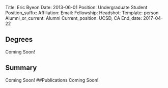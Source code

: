 Title: Eric Byeon
Date: 2013-06-01
Position: Undergraduate Student
Position_suffix:
Affiliation:
Email: 
Fellowship:
Headshot: 
Template: person
Alumni_or_current: Alumni
Current_position: UCSD, CA
End_date: 2017-04-22
<!-- Status: draft -->

## Degrees
Coming Soon!
## Summary
Coming Soon!
##Publications
Coming Soon!
